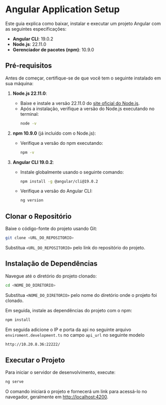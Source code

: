 # Angular Application Setup

Este guia explica como baixar, instalar e executar um projeto Angular com as seguintes especificações:

- **Angular CLI**: 19.0.2
- **Node.js**: 22.11.0
- **Gerenciador de pacotes (npm)**: 10.9.0

## Pré-requisitos

Antes de começar, certifique-se de que você tem o seguinte instalado em sua máquina:

1. **Node.js 22.11.0**:
   - Baixe e instale a versão 22.11.0 do [site oficial do Node.js](https://nodejs.org/).
   - Após a instalação, verifique a versão do Node.js executando no terminal:
     ```bash
     node -v
     ```

2. **npm 10.9.0** (já incluído com o Node.js):
   - Verifique a versão do npm executando:
     ```bash
     npm -v
     ```

3. **Angular CLI 19.0.2**:
   - Instale globalmente usando o seguinte comando:
     ```bash
     npm install -g @angular/cli@19.0.2
     ```
   - Verifique a versão do Angular CLI:
     ```bash
     ng version
     ```

## Clonar o Repositório

Baixe o código-fonte do projeto usando Git:

```bash
git clone <URL_DO_REPOSITORIO>
```
Substitua `<URL_DO_REPOSITORIO>` pelo link do repositório do projeto.

## Instalação de Dependências

Navegue até o diretório do projeto clonado:

```bash
cd <NOME_DO_DIRETORIO>
```
Substitua `<NOME_DO_DIRETORIO>` pelo nome do diretório onde o projeto foi clonado.

Em seguida, instale as dependências do projeto com o npm:

```bash
npm install
```

Em seguida adicione o IP e porta da api no seguinte arquivo `enviroment.development.ts` no campo `api_url` no seguinte modelo

```bash
http://10.20.8.36:22222/
```

## Executar o Projeto

Para iniciar o servidor de desenvolvimento, execute:

```bash
ng serve
```

O comando iniciará o projeto e fornecerá um link para acessá-lo no navegador, geralmente em [http://localhost:4200](http://localhost:4200).


